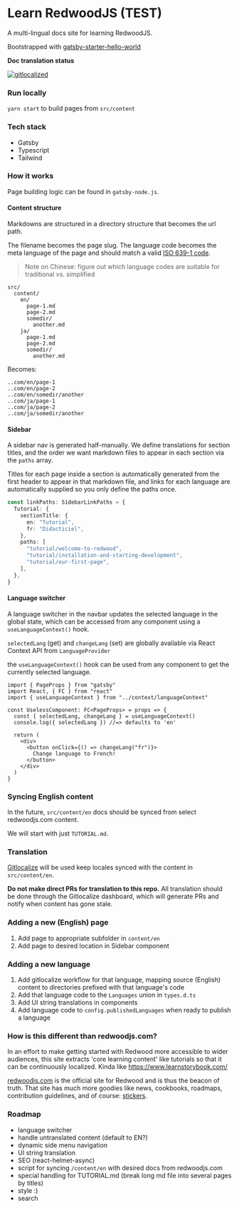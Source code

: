 # Learn RedwoodJS (TEST)

A multi-lingual docs site for learning RedwoodJS.

Bootstrapped with [gatsby-starter-hello-world](https://github.com/gatsbyjs/gatsby-starter-hello-world)

**Doc translation status**

[![gitlocalized ](https://gitlocalize.com/repo/5536/fr/badge.svg)](https://gitlocalize.com/repo/5536/fr?utm_source=badge)

### Run locally

`yarn start` to build pages from `src/content`

### Tech stack

- Gatsby
- Typescript
- Tailwind

### How it works

Page building logic can be found in `gatsby-node.js`.

#### Content structure

Markdowns are structured in a directory structure that becomes the url path.

The filename becomes the page slug. The language code becomes the meta language of the page and should match a valid [ISO 639-1 code](https://en.wikipedia.org/wiki/List_of_ISO_639-1_codes).

> Note on Chinese: figure out which language codes are suitable for traditional vs. simplified

```
src/
  content/
    en/
      page-1.md
      page-2.md
      somedir/
        another.md
    ja/
      page-1.md
      page-2.md
      somedir/
        another.md
```

Becomes:

```
..com/en/page-1
..com/en/page-2
..com/en/somedir/another
..com/ja/page-1
..com/ja/page-2
..com/ja/somedir/another
```

#### Sidebar

A sidebar nav is generated half-manually. We define translations for section titles, and the order we want markdown files to appear in each section via the `paths` array.

Titles for each page inside a section is automatically generated from the first header to appear in that markdown file, and links for each language are automatically supplied so you only define the paths once.

```ts
const linkPaths: SidebarLinkPaths = {
  Tutorial: {
    sectionTitle: {
      en: "Tutorial",
      fr: "Didacticiel",
    },
    paths: [
      "tutorial/welcome-to-redwood",
      "tutorial/installation-and-starting-development",
      "tutorial/our-first-page",
    ],
  },
}
```

#### Language switcher

A language switcher in the navbar updates the selected language in the global state, which can be accessed from any component using a `useLanguageContext()` hook.

`selectedLang` (get) and `changeLang` (set) are globally available via React Context API from `LanguageProvider`

the `useLanguageContext()` hook can be used from any component to get the currently selected language.

```tsx
import { PageProps } from "gatsby"
import React, { FC } from "react"
import { useLanguageContext } from "../context/languageContext"

const UselessComponent: FC<PageProps> = props => {
  const { selectedLang, changeLang } = useLanguageContext()
  console.log({ selectedLang }) //=> defaults to 'en'

  return (
    <div>
      <button onClick={() => changeLang("fr")}>
        Change language to French!
      </button>
    </div>
  )
}
```

### Syncing English content

In the future, `src/content/en` docs should be synced from select redwoodjs.com content.

We will start with just `TUTORIAL.md`.

### Translation

[Gitlocalize](https://gitlocalize.com/) will be used keep locales synced with the content in `src/content/en`.

**Do not make direct PRs for translation to this repo.** All translation should be done through the Gitlocalize dashboard, which will generate PRs and notify when content has gone stale.

### Adding a new (English) page

1. Add page to appropriate subfolder in `content/en`
2. Add page to desired location in Sidebar component

### Adding a new language

1. Add gitlocalize workflow for that language, mapping source (English) content to directories prefixed with that language's code
2. Add that language code to the `Languages` union in `types.d.ts`
3. Add UI string translations in components
4. Add language code to `config.publishedLanguages` when ready to publish a language

### How is this different than redwoodjs.com?

In an effort to make getting started with Redwood more accessible to wider audiences, this site extracts 'core learning content' like tutorials so that it can be continuously localized. Kinda like https://www.learnstorybook.com/

[redwoodjs.com](https://redwoodjs.com/) is the official site for Redwood and is thus the beacon of truth. That site has much more goodies like news, cookbooks, roadmaps, contribution guidelines, and of course: [stickers](https://redwoodjs.com/stickers).

### Roadmap

- language switcher
- handle untranslated content (default to EN?)
- dynamic side menu navigation
- UI string translation
- SEO (react-helmet-async)
- script for syncing `/content/en` with desired docs from redwoodjs.com
- special handling for TUTORIAL.md (break long md file into several pages by titles)
- style :)
- search
